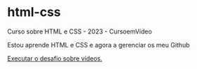 # html-css
 Curso sobre HTML e CSS - 2023 - CursoemVídeo


 Estou aprende HTML e CSS e agora a gerenciar os meu Github

 <a href="https://gustavopilar.github.io/html-css/Desafios/d009"> Executar o desafio sobre vídeos.</a>